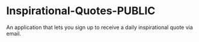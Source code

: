 # Inspirational-Quotes-PUBLIC
 An application that lets you sign up to receive a daily inspirational quote via email.

